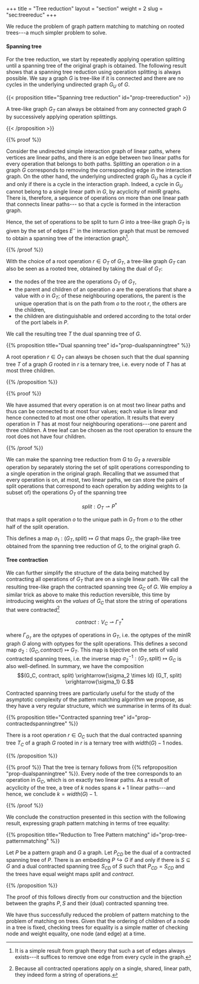 +++
title = "Tree reduction"
layout = "section"
weight = 2
slug = "sec:treereduc"
+++

We reduce the problem of graph pattern matching to matching on rooted trees---a
much simpler problem to solve.

#### Spanning tree

For the tree reduction, we start by repeatedly applying operation splitting
until a spanning tree of the original graph is obtained. The following result
shows that a spanning tree reduction using operation splitting is always
possible. We say a graph $G$ is tree-like if it is connected and there are no
cycles in the underlying undirected graph $G_U$ of $G$.

<!-- prettier-ignore -->
{{< proposition title="Spanning tree reduction" id="prop-treereduction" >}}

A tree-like graph $G_T$ can always be obtained from any connected graph $G$ by
successively applying operation splittings.

<!-- prettier-ignore -->
{{< /proposition >}}

<!-- prettier-ignore -->
{{% proof %}}

Consider the undirected simple interaction graph of linear paths, where vertices
are linear paths, and there is an edge between two linear paths for every
operation that belongs to both paths. Splitting an operation $o$ in a graph $G$
corresponds to removing the corresponding edge in the interaction graph. On the
other hand, the underlying undirected graph $G_U$ has a cycle if and only if
there is a cycle in the interaction graph. Indeed, a cycle in $G_U$ cannot
belong to a single linear path in $G$, by acyclicity of minIR graphs. There is,
therefore, a sequence of operations on more than one linear path that connects
linear paths--- so that a cycle is formed in the interaction graph.

Hence, the set of operations to be split to turn $G$ into a tree-like graph
$G_T$ is given by the set of edges $E^-$ in the interaction graph that must be
removed to obtain a spanning tree of the interaction graph[^spantheo].
[^spantheo]: It is a simple result from graph theory that such a set of edges
always exists---it suffices to remove one edge from every cycle in the graph.

<!-- prettier-ignore -->
{{% /proof %}}

With the choice of a root operation $r \in O_T$ of $G_T$, a tree-like graph
$G_T$ can also be seen as a rooted tree, obtained by taking the dual of $G_T$:

- the nodes of the tree are the operations $O_T$ of $G_T$,
- the parent and children of an operation $o$ are the operations that share a
  value with $o$ in $G_T$; of these neighbouring operations, the parent is the
  unique operation that is on the path from $o$ to the root $r$, the others are
  the children,
- the children are distinguishable and ordered according to the total order of
  the port labels in $P$.

We call the resulting tree $T$ the dual spanning tree of $G$.

<!-- prettier-ignore -->
{{% proposition title="Dual spanning tree" id="prop-dualspanningtree" %}}

A root operation $r \in O_T$ can always be chosen such that the dual spanning
tree $T$ of a graph $G$ rooted in $r$ is a ternary tree, i.e. every node of $T$
has at most three children.

<!-- prettier-ignore -->
{{% /proposition %}}

<!-- prettier-ignore -->
{{% proof %}}

We have assumed that every operation is on at most two linear paths and thus can
be connected to at most four values; each value is linear and hence connected to
at most one other operation. It results that every operation in $T$ has at most
four neighbouring operations---one parent and three children. A tree leaf can be
chosen as the root operation to ensure the root does not have four children.

<!-- prettier-ignore -->
{{% /proof %}}

We can make the spanning tree reduction from $G$ to $G_T$ a _reversible_
operation by separately storing the set of split operations corresponding to a
single operation in the original graph. Recalling that we assumed that every
operation is on, at most, two linear paths, we can store the pairs of split
operations that correspond to each operation by adding weights to (a subset of)
the operations $O_T$ of the spanning tree

$$split: O_T \rightharpoonup P^\ast$$

that maps a split operation $o$ to the unique path in $G_T$ from $o$ to the
other half of the split operation.

<!-- Writing $\mathcal{G}$ for the set of graphs and
$\mathcal{G}_T \subseteq \mathcal{G} \times (O_T \rightharpoonup P^\ast)$
for the set of valid tree-like graphs, -->

This defines a map $\sigma_1: (G_T, split) \mapsto G$ that maps $G_T$, the
graph-like tree obtained from the spanning tree reduction of $G$, to the
original graph $G$.

#### Tree contraction

We can further simplify the structure of the data being matched by contracting
all operations of $G_T$ that are on a single linear path. We call the resulting
tree-like graph the contracted spanning tree $G_C$ of $G$. We employ a similar
trick as above to make this reduction reversible, this time by introducing
weights on the _values_ of $G_C$ that store the string of operations that were
contracted[^whystring]

$$contract: V_C \rightharpoonup \Gamma_T^\ast$$

where $\Gamma_{G_T}$ are the optypes of operations in $G_T$, i.e. the optypes of
the minIR graph $G$ along with optypes for the split operations. This defines a
second map $\sigma_2: (G_C, contract) \mapsto G_T$. This map is bijective on the
sets of valid contracted spanning trees, i.e. the inverse map
$\sigma_2^{-1}: (G_T, split) \mapsto G_C$ is also well-defined. In summary, we
have the composition
$$(G_C, contract, split) \xrightarrow{\sigma_2 \times Id} (G_T, split) \xrightarrow{\sigma_1} G.$$
[^whystring]: Because all contracted operations apply on a single, shared,
linear path, they indeed form a string of operations.

Contracted spanning trees are particularly useful for the study of the
asymptotic complexity of the pattern matching algorithm we propose, as they have
a very regular structure, which we summarise in terms of its dual:

<!-- prettier-ignore -->
{{% proposition title="Contracted spanning tree" id="prop-contractedspanningtree" %}}

There is a root operation $r \in O_C$ such that the dual contracted spanning
tree $T_C$ of a graph $G$ rooted in $r$ is a ternary tree with $width(G) - 1$
nodes.

<!-- prettier-ignore -->
{{% /proposition %}}

<!-- prettier-ignore -->
{{% proof %}}
That the tree is ternary follows from {{% refproposition "prop-dualspanningtree" %}}.
Every node of the tree corresponds to an operation in $G_C$, which is
on exactly two linear paths. As a result of acyclicity of the tree,
a tree of $k$ nodes spans $k+1$ linear paths---and hence,
we conclude $k = width(G) - 1$.

<!-- prettier-ignore -->
{{% /proof %}}

We conclude the construction presented in this section with the following
result, expressing graph pattern matching in terms of tree equality:

<!-- prettier-ignore -->
{{% proposition title="Reduction to Tree Pattern matching" id="prop-tree-patternmatching" %}}

Let $P$ be a pattern graph and $G$ a graph. Let $P_{CD}$ be the dual of a
contracted spanning tree of $P$. There is an embedding $P \hookrightarrow G$ if
and only if there is $S \subseteq G$ and a dual contracted spanning tree
$S_{CD}$ of $S$ such that $P_{CD} = S_{CD}$ and the trees have equal weight maps
$split$ and $contract$.

<!-- prettier-ignore -->
{{% /proposition %}}

The proof of this follows directly from our construction and the bijection
between the graphs $P, S$ and their (dual) contracted spanning tree.

We have thus successfully reduced the problem of pattern matching to the problem
of matching on trees. Given that the ordering of children of a node in a tree is
fixed, checking trees for equality is a simple matter of checking node and
weight equality, one node (and edge) at a time.
